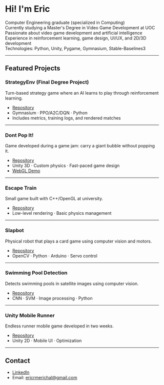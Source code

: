 # Hi! I'm Eric

Computer Engineering graduate (specialized in Computing)  
Currently studying a Master's Degree in Video Game Development at UOC  
Passionate about video game development and artificial intelligence  
Experience in reinforcement learning, game design, UI/UX, and 2D/3D development  
Technologies: Python, Unity, Pygame, Gymnasium, Stable-Baselines3

---

## Featured Projects

### StrategyEnv (Final Degree Project)
Turn-based strategy game where an AI learns to play through reinforcement learning.
- [Repository](https://github.com/eric-rome/strategy-env-rl)
- Gymnasium · PPO/A2C/DQN · Python
- Includes metrics, training logs, and rendered matches

---

### Dont Pop It!
Game developed during a game jam: carry a giant bubble without popping it.
- [Repository](https://github.com/eric-rome/dont-pop-it)
- Unity 3D · Custom physics · Fast-paced game design
- [WebGL Demo](...)

---

### Escape Train
Small game built with C++/OpenGL at university.
- [Repository](https://github.com/eric-rome/escape-train)
- Low-level rendering · Basic physics management

---

### Slapbot
Physical robot that plays a card game using computer vision and motors.
- [Repository](https://github.com/eric-rome/slapbot)
- OpenCV · Python · Arduino · Servo control

---

### Swimming Pool Detection
Detects swimming pools in satellite images using computer vision.
- [Repository](https://github.com/eric-rome/swimming-pool-detection)
- CNN · SVM · Image processing · Python

---

### Unity Mobile Runner
Endless runner mobile game developed in two weeks.
- [Repository](https://github.com/eric-rome/runner-mobile)
- Unity 2D · Mobile UI · Optimization

---

## Contact
- [LinkedIn](https://linkedin.com/in/tu-usuario)
- Email: ericrmerichal@gmail.com
